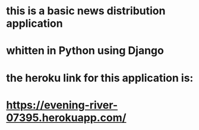 #
# this is a basic news distribution application
# whitten in Python using Django
#
# the heroku link for this application is:

# https://evening-river-07395.herokuapp.com/